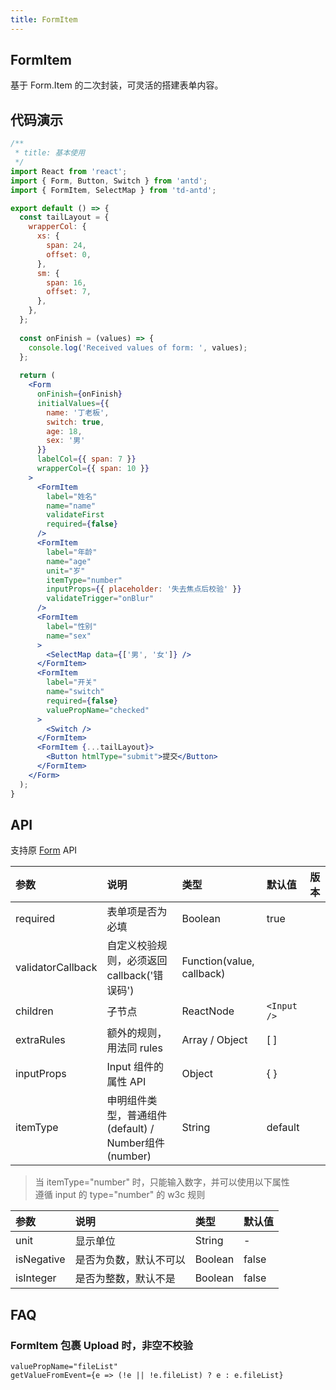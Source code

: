 ```yaml
---
title: FormItem
---
```


## FormItem

基于 Form.Item 的二次封装，可灵活的搭建表单内容。

## 代码演示

```jsx
/**
 * title: 基本使用
 */
import React from 'react';
import { Form, Button, Switch } from 'antd';
import { FormItem, SelectMap } from 'td-antd';

export default () => {  
  const tailLayout = {
    wrapperCol: {
      xs: {
        span: 24,
        offset: 0,
      },
      sm: {
        span: 16,
        offset: 7,
      },
    },
  };
  
  const onFinish = (values) => {
    console.log('Received values of form: ', values);
  };
  
  return (
    <Form
      onFinish={onFinish}
      initialValues={{
        name: '丁老板',
        switch: true,
        age: 18,
        sex: '男'
      }}
      labelCol={{ span: 7 }}
      wrapperCol={{ span: 10 }}
    >
      <FormItem
        label="姓名"
        name="name"
        validateFirst
        required={false}
      />
      <FormItem
        label="年龄"
        name="age"
        unit="岁"
        itemType="number"
        inputProps={{ placeholder: '失去焦点后校验' }}
        validateTrigger="onBlur"
      />
      <FormItem
        label="性别"
        name="sex"
      >
        <SelectMap data={['男', '女']} />
      </FormItem>
      <FormItem
        label="开关"
        name="switch"
        required={false}
        valuePropName="checked"
      >
        <Switch />
      </FormItem>
      <FormItem {...tailLayout}>
        <Button htmlType="submit">提交</Button>
      </FormItem>
    </Form>
  );
}
```

## API

支持原 [Form](https://ant-design.gitee.io/components/form-cn/) API

|参数|说明|类型|默认值|版本|
|:--|:--|:--|:--|:--|
|required|表单项是否为必填|Boolean|true|
|validatorCallback|自定义校验规则，必须返回callback('错误码')|Function(value, callback)||
|children|子节点| ReactNode |`<Input />`|
|extraRules|额外的规则，用法同 rules|Array / Object|[ ]|
|inputProps|Input 组件的属性 API|Object|{ }|
|itemType|申明组件类型，普通组件(default) / Number组件(number)|String|default|

> 当 itemType="number" 时，只能输入数字，并可以使用以下属性<br />
> 遵循 input 的 type="number" 的 w3c 规则

|参数|说明|类型|默认值|
|:--|:--|:--|:--|
|unit|显示单位|String|-|
|isNegative|是否为负数，默认不可以| Boolean |false|
|isInteger|是否为整数，默认不是|Boolean |false|

## FAQ

### FormItem 包裹 Upload 时，非空不校验

```
valuePropName="fileList"
getValueFromEvent={e => (!e || !e.fileList) ? e : e.fileList}
```
